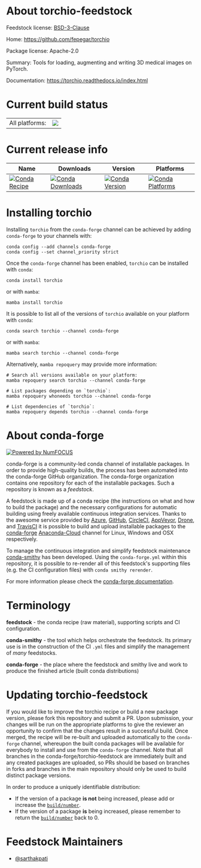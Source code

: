 About torchio-feedstock
=======================

Feedstock license: [BSD-3-Clause](https://github.com/conda-forge/torchio-feedstock/blob/main/LICENSE.txt)

Home: https://github.com/fepegar/torchio

Package license: Apache-2.0

Summary: Tools for loading, augmenting and writing 3D medical images on PyTorch.

Documentation: https://torchio.readthedocs.io/index.html

Current build status
====================


<table><tr><td>All platforms:</td>
    <td>
      <a href="https://dev.azure.com/conda-forge/feedstock-builds/_build/latest?definitionId=12198&branchName=main">
        <img src="https://dev.azure.com/conda-forge/feedstock-builds/_apis/build/status/torchio-feedstock?branchName=main">
      </a>
    </td>
  </tr>
</table>

Current release info
====================

| Name | Downloads | Version | Platforms |
| --- | --- | --- | --- |
| [![Conda Recipe](https://img.shields.io/badge/recipe-torchio-green.svg)](https://anaconda.org/conda-forge/torchio) | [![Conda Downloads](https://img.shields.io/conda/dn/conda-forge/torchio.svg)](https://anaconda.org/conda-forge/torchio) | [![Conda Version](https://img.shields.io/conda/vn/conda-forge/torchio.svg)](https://anaconda.org/conda-forge/torchio) | [![Conda Platforms](https://img.shields.io/conda/pn/conda-forge/torchio.svg)](https://anaconda.org/conda-forge/torchio) |

Installing torchio
==================

Installing `torchio` from the `conda-forge` channel can be achieved by adding `conda-forge` to your channels with:

```
conda config --add channels conda-forge
conda config --set channel_priority strict
```

Once the `conda-forge` channel has been enabled, `torchio` can be installed with `conda`:

```
conda install torchio
```

or with `mamba`:

```
mamba install torchio
```

It is possible to list all of the versions of `torchio` available on your platform with `conda`:

```
conda search torchio --channel conda-forge
```

or with `mamba`:

```
mamba search torchio --channel conda-forge
```

Alternatively, `mamba repoquery` may provide more information:

```
# Search all versions available on your platform:
mamba repoquery search torchio --channel conda-forge

# List packages depending on `torchio`:
mamba repoquery whoneeds torchio --channel conda-forge

# List dependencies of `torchio`:
mamba repoquery depends torchio --channel conda-forge
```


About conda-forge
=================

[![Powered by
NumFOCUS](https://img.shields.io/badge/powered%20by-NumFOCUS-orange.svg?style=flat&colorA=E1523D&colorB=007D8A)](https://numfocus.org)

conda-forge is a community-led conda channel of installable packages.
In order to provide high-quality builds, the process has been automated into the
conda-forge GitHub organization. The conda-forge organization contains one repository
for each of the installable packages. Such a repository is known as a *feedstock*.

A feedstock is made up of a conda recipe (the instructions on what and how to build
the package) and the necessary configurations for automatic building using freely
available continuous integration services. Thanks to the awesome service provided by
[Azure](https://azure.microsoft.com/en-us/services/devops/), [GitHub](https://github.com/),
[CircleCI](https://circleci.com/), [AppVeyor](https://www.appveyor.com/),
[Drone](https://cloud.drone.io/welcome), and [TravisCI](https://travis-ci.com/)
it is possible to build and upload installable packages to the
[conda-forge](https://anaconda.org/conda-forge) [Anaconda-Cloud](https://anaconda.org/)
channel for Linux, Windows and OSX respectively.

To manage the continuous integration and simplify feedstock maintenance
[conda-smithy](https://github.com/conda-forge/conda-smithy) has been developed.
Using the ``conda-forge.yml`` within this repository, it is possible to re-render all of
this feedstock's supporting files (e.g. the CI configuration files) with ``conda smithy rerender``.

For more information please check the [conda-forge documentation](https://conda-forge.org/docs/).

Terminology
===========

**feedstock** - the conda recipe (raw material), supporting scripts and CI configuration.

**conda-smithy** - the tool which helps orchestrate the feedstock.
                   Its primary use is in the construction of the CI ``.yml`` files
                   and simplify the management of *many* feedstocks.

**conda-forge** - the place where the feedstock and smithy live and work to
                  produce the finished article (built conda distributions)


Updating torchio-feedstock
==========================

If you would like to improve the torchio recipe or build a new
package version, please fork this repository and submit a PR. Upon submission,
your changes will be run on the appropriate platforms to give the reviewer an
opportunity to confirm that the changes result in a successful build. Once
merged, the recipe will be re-built and uploaded automatically to the
`conda-forge` channel, whereupon the built conda packages will be available for
everybody to install and use from the `conda-forge` channel.
Note that all branches in the conda-forge/torchio-feedstock are
immediately built and any created packages are uploaded, so PRs should be based
on branches in forks and branches in the main repository should only be used to
build distinct package versions.

In order to produce a uniquely identifiable distribution:
 * If the version of a package **is not** being increased, please add or increase
   the [``build/number``](https://docs.conda.io/projects/conda-build/en/latest/resources/define-metadata.html#build-number-and-string).
 * If the version of a package **is** being increased, please remember to return
   the [``build/number``](https://docs.conda.io/projects/conda-build/en/latest/resources/define-metadata.html#build-number-and-string)
   back to 0.

Feedstock Maintainers
=====================

* [@sarthakpati](https://github.com/sarthakpati/)

